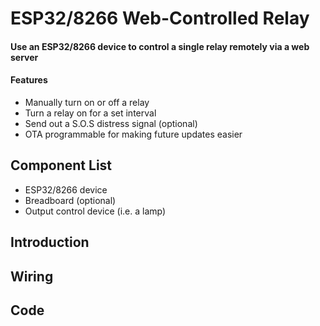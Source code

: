 # ESP32/8266 Web-Controlled Relay
#### Use an ESP32/8266 device to control a single relay remotely via a web server
#### Features
+ Manually turn on or off a relay
+ Turn a relay on for a set interval
+ Send out a S.O.S distress signal (optional)
+ OTA programmable for making future updates easier
## Component List
+ ESP32/8266 device
+ Breadboard (optional)
+ Output control device (i.e. a lamp)
## Introduction 

## Wiring
## Code
